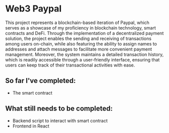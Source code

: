 # Web3 Paypal

This project represents a blockchain-based iteration of Paypal, which serves as a showcase of my proficiency in blockchain technology, smart contracts and DeFi. Through the implementation of a decentralized payment solution, the project enables the sending and receiving of transactions among users on-chain, while also featuring the ability to assign names to addresses and attach messages to facilitate more convenient payment management. Moreover, the system maintains a detailed transaction history, which is readily accessible through a user-friendly interface, ensuring that users can keep track of their transactional activities with ease.

## So far I've completed:

- The smart contract

## What still needs to be completed:

- Backend script to interact with smart contract
- Frontend in React
